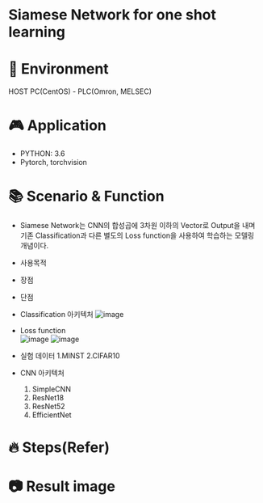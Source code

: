 # Siamese Network for one shot learning

# 🚀 Environment
HOST PC(CentOS) - PLC(Omron, MELSEC)

# 🎮 Application
  - PYTHON: 3.6
  - Pytorch, torchvision
  
# 📚 Scenario & Function
  - Siamese Network는 CNN의 합성곱에 3차원 이하의 Vector로 Output을 내며 기존 Classification과 다른 별도의 Loss function을 사용하여 학습하는 모델링 개념이다. 
  - 사용목적
  - 장점
  - 단점
  - Classification 아키텍처
    ![image](https://user-images.githubusercontent.com/66240947/159627529-5164b26b-06af-4259-b6f1-31d23d71ffc5.png)
  - Loss function   
    ![image](https://user-images.githubusercontent.com/66240947/159627583-bb78e7ec-5bf9-487a-873b-5750db2ce205.png)
    ![image](https://user-images.githubusercontent.com/66240947/159627593-7458d387-b9fe-4f96-ad19-dd6eb13c08c3.png)

  - 실험 데이터
    1.MINST
    2.CIFAR10

  - CNN 아키텍처
    1. SimpleCNN
    2. ResNet18
    3. ResNet52
    4. EfficientNet
    
# 🔥 Steps(Refer)


# 📷 Result image

